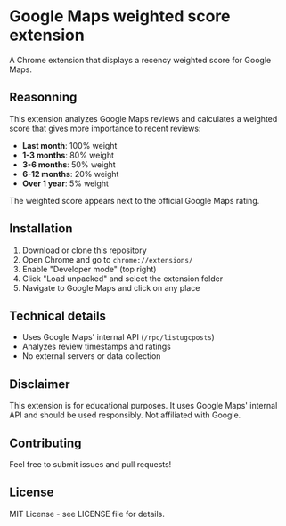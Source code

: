 # Google Maps weighted score extension

A Chrome extension that displays a recency weighted score for Google Maps.

## Reasonning

This extension analyzes Google Maps reviews and calculates a weighted score that gives more importance to recent reviews:

- **Last month**: 100% weight
- **1-3 months**: 80% weight  
- **3-6 months**: 50% weight
- **6-12 months**: 20% weight
- **Over 1 year**: 5% weight

The weighted score appears next to the official Google Maps rating.

## Installation

1. Download or clone this repository
2. Open Chrome and go to `chrome://extensions/`
3. Enable "Developer mode" (top right)
4. Click "Load unpacked" and select the extension folder
5. Navigate to Google Maps and click on any place

## Technical details

- Uses Google Maps' internal API (`/rpc/listugcposts`)
- Analyzes review timestamps and ratings
- No external servers or data collection


## Disclaimer

This extension is for educational purposes. It uses Google Maps' internal API and should be used responsibly. Not affiliated with Google.

## Contributing

Feel free to submit issues and pull requests!

## License

MIT License - see LICENSE file for details.
